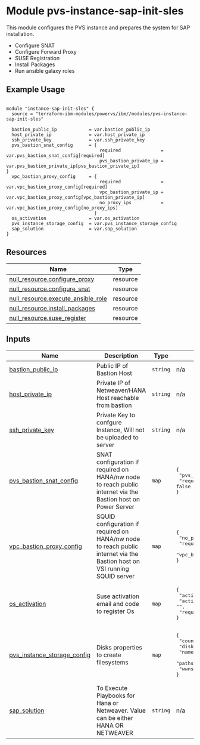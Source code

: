 # Module pvs-instance-sap-init-sles

This module configures the PVS instance and prepares the system for SAP installation. 
- Configure SNAT
- Configure Forward Proxy
- SUSE Registration
- Install Packages
- Run ansible galaxy roles 

## Example Usage
```

module "instance-sap-init-sles" {
  source = "terraform-ibm-modules/powervs/ibm//modules/pvs-instance-sap-init-sles"

  bastion_public_ip            = var.bastion_public_ip
  host_private_ip              = var.host_private_ip
  ssh_private_key              = var.ssh_private_key
  pvs_bastion_snat_config      = { 
                                   required               = var.pvs_bastion_snat_config[required]
                                   pvs_bastion_private_ip = var.pvs_bastion_private_ip[pvs_bastion_private_ip]                              }
  vpc_bastion_proxy_config     = {
                                   required               = var.vpc_bastion_proxy_config[required] 
                                   vpc_bastion_private_ip = var.vpc_bastion_proxy_config[vpc_bastion_private_ip]
                                   no_proxy_ips           = var.vpc_bastion_proxy_config[no_proxy_ips]
                                 }
  os_activation                = var.os_activation                                
  pvs_instance_storage_config  = var.pvs_instance_storage_config
  sap_solution                 = var.sap_solution
}
```

<!-- BEGINNING OF PRE-COMMIT-TERRAFORM DOCS HOOK -->

## Resources

| Name | Type |
|------|------|
| [null_resource.configure_proxy](https://registry.terraform.io/providers/hashicorp/null/latest/docs/resources/resource) | resource |
| [null_resource.configure_snat](https://registry.terraform.io/providers/hashicorp/null/latest/docs/resources/resource) | resource |
| [null_resource.execute_ansible_role](https://registry.terraform.io/providers/hashicorp/null/latest/docs/resources/resource) | resource |
| [null_resource.install_packages](https://registry.terraform.io/providers/hashicorp/null/latest/docs/resources/resource) | resource |
| [null_resource.suse_register](https://registry.terraform.io/providers/hashicorp/null/latest/docs/resources/resource) | resource |

## Inputs

| Name | Description | Type | Default | Required |
|------|-------------|------|---------|:--------:|
| <a name="input_bastion_public_ip"></a> [bastion\_public\_ip](#input\_bastion\_public\_ip) | Public IP of Bastion Host | `string` | n/a | yes |
| <a name="input_host_private_ip"></a> [host\_private\_ip](#input\_host\_private\_ip) | Private IP of Netweaver/HANA Host reachable from bastion | `string` | n/a | yes |
| <a name="input_ssh_private_key"></a> [ssh\_private\_key](#input\_ssh\_private\_key) | Private Key to confgure Instance, Will not be uploaded to server | `string` | n/a | yes |
| <a name="input_pvs_bastion_snat_config"></a> [pvs\_bastion\_snat\_config](#input\_pvs\_bastion\_snat\_config) | SNAT configuration if required on HANA/nw node to reach public internet via the Bastion host on Power Server | `map` | <pre>{<br>  "pvs_bastion_private_ip": "",<br>  "required": false<br>}</pre> | optional |
| <a name="input_vpc_bastion_proxy_config"></a> [vpc\_bastion\_proxy\_config](#input\_vpc\_bastion\_proxy\_config) | SQUID configuration if required on HANA/nw node to reach public internet via the Bastion host on VSI running SQUID server | `map` | <pre>{<br>  "no_proxy_ips": "",<br>  "required": false,<br>  "vpc_bastion_private_ip": ""<br>}</pre> | optional |
| <a name="input_os_activation"></a> [os\_activation](#input\_os\_activation) | Suse activation email and code to register Os | `map` | <pre>{<br>  "activation_password": "",<br>  "activation_username": "",<br>  "required": false<br>}</pre> | optional |
| <a name="input_pvs_instance_storage_config"></a> [pvs\_instance\_storage\_config](#input\_pvs\_instance\_storage\_config) | Disks properties to create filesystems | `map` | <pre>{<br>  "counts": "",<br>  "disks_size": "",<br>  "names": "",<br>  "paths": "",<br>  "wwns": ""<br>}</pre> | optional |
| <a name="input_sap_solution"></a> [sap\_solution](#input\_sap\_solution) | To Execute Playbooks for Hana or Netweaver. Value can be either HANA OR NETWEAVER | `string` | n/a | yes |


<!-- END OF PRE-COMMIT-TERRAFORM DOCS HOOK -->